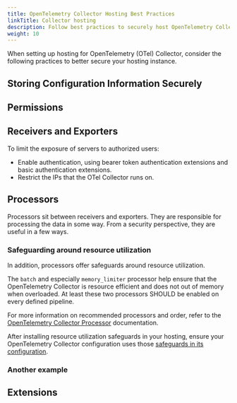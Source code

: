 ```yaml
---
title: OpenTelemetry Collector Hosting Best Practices
linkTitle: Collector hosting
description: Follow best practices to securely host OpenTelemetry Collector.
weight: 10
---
```


When setting up hosting for OpenTelemetry (OTel) Collector, consider the
following practices to better secure your hosting instance.

## Storing Configuration Information Securely

<!--- TODO: SHOULD ensure sensitive configuration information is stored securely. How? -->

## Permissions

<!--- TODO: SHOULD not run the OpenTelemetry Collector as root/admin user. Why? (Give the reader motivation.) How do you do that?
- NOTE: MAY require privileged access for some components -->

## Receivers and Exporters

To limit the exposure of servers to authorized users:

- Enable authentication, using bearer token authentication extensions and basic
  authentication extensions.
- Restrict the IPs that the OTel Collector runs on.

## Processors

Processors sit between receivers and exporters. They are responsible for
processing the data in some way. From a security perspective, they are useful in
a few ways.

### Safeguarding around resource utilization

In addition, processors offer safeguards around resource utilization.

<!-- start same page content in otel-collector-configuration-best-practices -->

The `batch` and especially `memory_limiter` processor help ensure that the
OpenTelemetry Collector is resource efficient and does not out of memory when
overloaded. At least these two processors SHOULD be enabled on every defined
pipeline.

For more information on recommended processors and order, refer to the
[OpenTelemetry Collector Processor](https://github.com/open-telemetry/opentelemetry-collector/tree/main/processor)
documentation.

<!-- /end same page content in otel-collector-configuration-best-practices -->

After installing resource utilization safeguards in your hosting, ensure your
OpenTelemetry Collector configuration uses those
[safeguards in its configuration](/security/otel-collector-configuration-best-practices/).

### Another example

<!--- TODO: INSERT ADDITIONAL EXAMPLES HERE. -->

## Extensions

<!--- TODO: Extensions SHOULD NOT expose sensitive health or telemetry data. How? What can you do? -->
